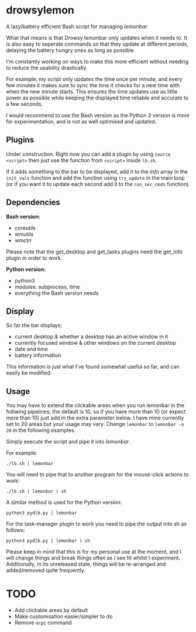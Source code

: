 # drowsylemon
A lazy/battery efficient Bash script for managing _lemonbar_.

What that means is that Drowsy lemonbar only updates when it needs to. It is also easy to seperate commands so that they update at different periods, delaying the battery hungry ones as long as possible.

I'm constantly working on ways to make this more efficient without needing to reduce the usability drastically.

For example; my script only updates the time once per minute, and every few minutes it makes sure to sync the time it checks for a new time with when the new minute starts. This ensures the time updates use as little power as possible while keeping the displayed time reliable and accurate to a few seconds.

I would recommend to use the Bash version as the Python 3 version is more for experimentation, and is not as well optimised and updated.

## Plugins
Under construction. Right now you can add a plugin by using `source <script>` then just use the function from `<script>` inside `lb.sh`. 

If it adds something to the bar to be displayed, add it to the _info_ array in the `init_vals` function and add the function using `try_update` in the main loop (or if you want it to update each second add it to the `run_sec_cmds` function).

## Dependencies
**Bash version:**
- coreutils
- wmutils
- wmctrl

Please note that the get_desktop and get_tasks plugins need the get_info plugin in order to work.

**Python version:**
- python3
- modules: subprocess, time
- everything the Bash version needs

## Display
So far the bar displays;
- current desktop & whether a desktop has an active window in it
- currently focused window & other windows on the current desktop
- date and time
- battery information

This information is just what I've found somewhat useful so far, and can easily be modified.

## Usage
You may have to extend the clickable areas when you run lemonbar in the folliwing pipelines; the default is 10, so if you have more than 10 (or expect more than 10) just add in the extra parameter below. I have mine currently set to 20 areas but your usage may vary.
Change `lemonbar` to `lemonbar -a 20` in the following examples.


Simply execute the script and pipe it into _lemonbar_.

For example: 

`./lb.sh | lemonbar`

You will need to pipe that to another program for the mouse-click actions to work:

`./lb.sh | lemonbar | sh`


A similar method is used for the Python version:

`python3 pydlb.py | lemonbar`

For the task-manager plugin to work you need to pipe the output into sh as follows:

`python3 pydlb.py | lemonbar | sh`


Please keep in mind that this is for my personal use at the moment, and I will change things and break things often as I see fit whilst I experiment. Additionally, in its unreleased state, things will be re-arranged and added/removed quite frequently.


# TODO
- Add clickable areas by default
- Make customisation easier/simpler to do
- Remove `acpi` command
